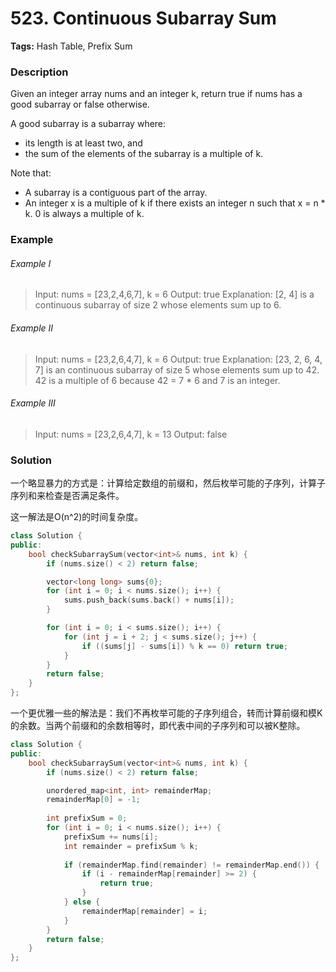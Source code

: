 # 523. Continuous Subarray Sum

**Tags:** Hash Table, Prefix Sum

### Description

Given an integer array nums and an integer k, return true if nums has a good subarray or false otherwise.

A good subarray is a subarray where:

- its length is at least two, and
- the sum of the elements of the subarray is a multiple of k.

Note that:

- A subarray is a contiguous part of the array.
- An integer x is a multiple of k if there exists an integer n such that x = n * k. 0 is always a multiple of k.

### Example 

###### Example I

> Input: nums = [23,2,4,6,7], k = 6
> Output: true
> Explanation: [2, 4] is a continuous subarray of size 2 whose elements sum up to 6.

###### Example II

> Input: nums = [23,2,6,4,7], k = 6
> Output: true
> Explanation: [23, 2, 6, 4, 7] is an continuous subarray of size 5 whose elements sum up to 42.
> 42 is a multiple of 6 because 42 = 7 * 6 and 7 is an integer.

###### Example III

> Input: nums = [23,2,6,4,7], k = 13
> Output: false

### Solution

一个略显暴力的方式是：计算给定数组的前缀和，然后枚举可能的子序列，计算子序列和来检查是否满足条件。

这一解法是O(n^2)的时间复杂度。

```c++
class Solution {
public:
    bool checkSubarraySum(vector<int>& nums, int k) {
        if (nums.size() < 2) return false;

        vector<long long> sums{0};
        for (int i = 0; i < nums.size(); i++) {
            sums.push_back(sums.back() + nums[i]);
        }

        for (int i = 0; i < sums.size(); i++) {
            for (int j = i + 2; j < sums.size(); j++) {
                if ((sums[j] - sums[i]) % k == 0) return true;
            }
        }
        return false;
    }
};
```

一个更优雅一些的解法是：我们不再枚举可能的子序列组合，转而计算前缀和模K的余数。当两个前缀和的余数相等时，即代表中间的子序列和可以被K整除。

```c++
class Solution {
public:
    bool checkSubarraySum(vector<int>& nums, int k) {
        if (nums.size() < 2) return false;

        unordered_map<int, int> remainderMap;
        remainderMap[0] = -1; 
        
        int prefixSum = 0;
        for (int i = 0; i < nums.size(); i++) {
            prefixSum += nums[i];
            int remainder = prefixSum % k;
            
            if (remainderMap.find(remainder) != remainderMap.end()) {
                if (i - remainderMap[remainder] >= 2) {
                    return true;
                }
            } else {
                remainderMap[remainder] = i;
            }
        }
        return false;
    }
};
```
